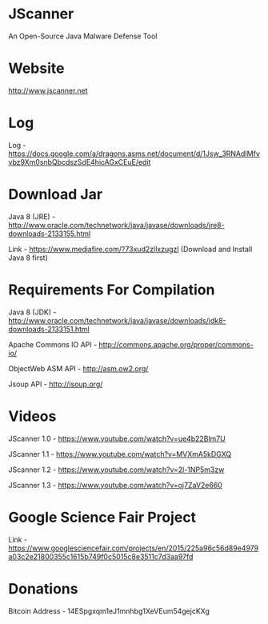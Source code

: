 JScanner
========

An Open-Source Java Malware Defense Tool

Website
=======
http://www.jscanner.net

Log
===

Log - https://docs.google.com/a/dragons.asms.net/document/d/1Jsw_3RNAdIMfvvbz9Xm0snbQbcdszSdE4hicAGxCEuE/edit


Download Jar
============
Java 8 (JRE) - http://www.oracle.com/technetwork/java/javase/downloads/jre8-downloads-2133155.html

Link - https://www.mediafire.com/?73xud2zllxzugzl (Download and Install Java 8 first)

Requirements For Compilation
============

Java 8 (JDK) - http://www.oracle.com/technetwork/java/javase/downloads/jdk8-downloads-2133151.html

Apache Commons IO API - http://commons.apache.org/proper/commons-io/

ObjectWeb ASM API - http://asm.ow2.org/

Jsoup API - http://jsoup.org/


Videos
======

JScanner 1.0 - https://www.youtube.com/watch?v=ue4b22Blm7U

JScanner 1.1 - https://www.youtube.com/watch?v=MVXmA5kDGXQ

JScanner 1.2 - https://www.youtube.com/watch?v=2l-1NP5m3zw

JScanner 1.3 - https://www.youtube.com/watch?v=oj7ZaV2e660

Google Science Fair Project
===========================

Link - https://www.googlesciencefair.com/projects/en/2015/225a96c56d89e4979a03c2e21800355c1615b749f0c5015c8e3511c7d3aa97fd

Donations
=========

Bitcoin Address - 14ESpgxqm1eJ1mnhbg1XeVEum54gejcKXg
